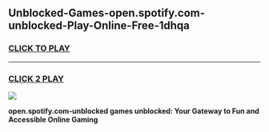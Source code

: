 
## Unblocked-Games-open.spotify.com-unblocked-Play-Online-Free-1dhqa
<h3>
<a href="https://premium76.site?title=open.spotify.com-unblocked&ref=26A">CLICK TO PLAY</a></h3>
<hr>

<h3>
<a href="https://premium76.site?title=open.spotify.com-unblocked&ref=26A">CLICK 2 PLAY</a>
  
</h3>

<a href="https://premium76.site?title=open.spotify.com-unblocked&ref=26A"><img src="https://clearcache.store/games.png"></a>


**open.spotify.com-unblocked games unblocked: Your Gateway to Fun and Accessible Online Gaming**

